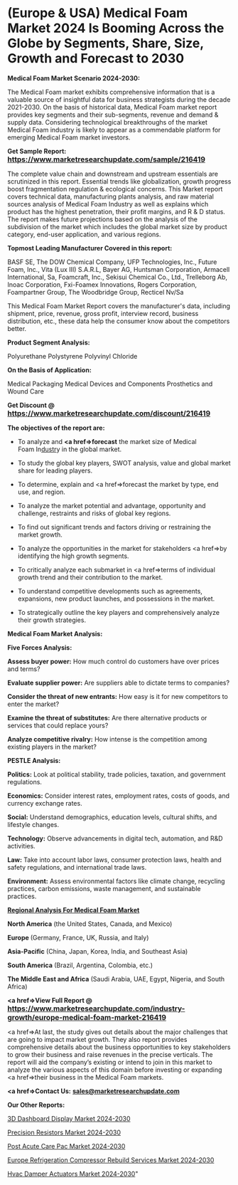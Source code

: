 # (Europe & USA) Medical Foam Market 2024 Is Booming Across the Globe by Segments, Share, Size, Growth and Forecast to 2030

<strong>Medical Foam Market Scenario 2024-2030:</strong>

The Medical Foam market exhibits comprehensive information that is a valuable source of insightful data for business strategists during the decade 2021-2030. On the basis of historical data, Medical Foam market report provides key segments and their sub-segments, revenue and demand &amp; supply data. Considering technological breakthroughs of the market Medical Foam industry is likely to appear as a commendable platform for emerging Medical Foam market investors.

<strong>Get Sample Report: <a href=https://www.marketresearchupdate.com/sample/216419><font size=3 color=#0000ff>https://www.marketresearchupdate.com/sample/216419</font></a></strong>

The complete value chain and downstream and upstream essentials are scrutinized in this report. Essential trends like globalization, growth progress boost fragmentation regulation &amp; ecological concerns. This Market report covers technical data, manufacturing plants analysis, and raw material sources analysis of Medical Foam Industry as well as explains which product has the highest penetration, their profit margins, and R & D status. The report makes future projections based on the analysis of the subdivision of the market which includes the global market size by product category, end-user application, and various regions.

<strong>Topmost Leading Manufacturer Covered in this report:</strong>

BASF SE, The DOW Chemical Company, UFP Technologies, Inc., Future Foam, Inc., Vita (Lux III) S.A.R.L, Bayer AG, Huntsman Corporation, Armacell International, Sa, Foamcraft, Inc., Sekisui Chemical Co., Ltd., Trelleborg Ab, Inoac Corporation, Fxi-Foamex Innovations, Rogers Corporation, Foampartner Group, The Woodbridge Group, Recticel Nv/Sa

This Medical Foam Market Report covers the manufacturer's data, including shipment, price, revenue, gross profit, interview record, business distribution, etc., these data help the consumer know about the competitors better.

<strong>Product Segment Analysis: </strong>

Polyurethane
Polystyrene
Polyvinyl Chloride

<strong>On the Basis of Application:</strong>

Medical Packaging
Medical Devices and Components
Prosthetics and Wound Care

<strong>Get Discount @ <a href=https://www.marketresearchupdate.com/discount/216419><font size=3 color=#0000ff>https://www.marketresearchupdate.com/discount/216419</font></a></strong>

<strong><b>The objectives of the report are:</b></strong>

- To analyze and <strong><a href=><strong>forecast</strong></a></strong> the market size of Medical Foam In<a href=ASDF991299>dustr</a>y in the global market.

- To study the global key players, SWOT analysis, value and global market share for leading players.

- To determine, explain and <a href=>forecast</a> the market by type, end use, and region.

- To analyze the market potential and advantage, opportunity and challenge, restraints and risks of global key regions.

- To find out significant trends and factors driving or restraining the market growth.

- To analyze the opportunities in the market for stakeholders <a href=>by</a> identifying the high growth segments.

- To critically analyze each submarket in <a href=>terms</a> of individual growth trend and their contribution to the market.

- To understand competitive developments such as agreements, expansions, new product launches, and possessions in the market.

- To strategically outline the key players and comprehensively analyze their growth strategies.

<strong>Medical Foam Market Analysis:</strong>

<strong>Five Forces Analysis:</strong>

<strong>Assess buyer power:</strong> How much control do customers have over prices and terms?

<strong>Evaluate supplier power:</strong> Are suppliers able to dictate terms to companies?

<strong>Consider the threat of new entrants:</strong> How easy is it for new competitors to enter the market?

<strong>Examine the threat of substitutes:</strong> Are there alternative products or services that could replace yours?

<strong>Analyze competitive rivalry:</strong> How intense is the competition among existing players in the market?

<strong>PESTLE Analysis:</strong>

<strong>Politics:</strong> Look at political stability, trade policies, taxation, and government regulations.

<strong>Economics:</strong> Consider interest rates, employment rates, costs of goods, and currency exchange rates.

<strong>Social:</strong> Understand demographics, education levels, cultural shifts, and lifestyle changes.

<strong>Technology:</strong> Observe advancements in digital tech, automation, and R&D activities.

<strong>Law:</strong> Take into account labor laws, consumer protection laws, health and safety regulations, and international trade laws.

<strong>Environment:</strong> Assess environmental factors like climate change, recycling practices, carbon emissions, waste management, and sustainable practices.

<strong><u><b>Regional Analysis For Medical Foam Market</b></u></strong>

<strong><b>North America</b></strong> (the United States, Canada, and Mexico)

<strong><b>Europe </b></strong>(Germany, France, UK, Russia, and Italy)

<strong><b>Asia-Pacific</b></strong> (China, Japan, Korea, India, and Southeast Asia)

<strong><b>South America</b></strong> (Brazil, Argentina, Colombia, etc.)

<strong><b>The Middle East and Africa</b></strong> (Saudi Arabia, UAE, Egypt, Nigeria, and South Africa)

<strong><a href=>View Full Report</a> @ <a href=https://www.marketresearchupdate.com/industry-growth/europe-medical-foam-market-216419><font size=3 color=#0000ff>https://www.marketresearchupdate.com/industry-growth/europe-medical-foam-market-216419</font></a></strong>

<a href=>At last,</a> the study gives out details about the major challenges that are going to impact market growth. They also report provides comprehensive details about the business opportunities to key stakeholders to grow their business and raise revenues in the precise verticals. The report will aid the company’s existing or intend to join in this market to analyze the various aspects of this domain before investing or expanding <a href=>their</a> business in the Medical Foam markets.

<strong><a href=>Contact Us:</a></strong>
<strong>sales@marketresearchupdate.com</strong>

<strong>Our Other Reports:</strong>

<a href=https://www.linkedin.com/pulse/3d-dashboard-display-market-analyzing-latest-developments>3D Dashboard Display Market 2024-2030</a>

<a href=https://www.linkedin.com/pulse/precision-resistors-market-analysis-segment>Precision Resistors Market 2024-2030</a>

<a href=https://www.linkedin.com/pulse/post-acute-care-pac-market-outlooks-2023-size-players>Post Acute Care Pac Market 2024-2030</a>

<a href=https://www.linkedin.com/pulse/europe-refrigeration-compressor-rebuild-services-market-ckxxf/>Europe Refrigeration Compressor Rebuild Services Market 2024-2030</a>

<a href=https://medium.com/@proteekoffice/north-america-hvac-damper-actuators-market-2023-demand-and-future-scope-with-top-key-players-0562ebaf49f9> Hvac Damper Actuators Market 2024-2030</a>"
